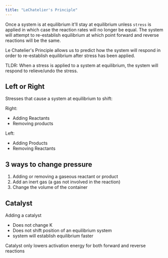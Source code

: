 ```yaml
---
title: "LeChatelier's Principle"
---
```


Once a system is at equilibrium it'll stay at equilibrium unless `stress` is applied in which case the reaction rates will no longer be equal. The system will attempt to re-establish equilibrium at which point forward and reverse reactions will be the same. 

Le Chatelier's Principle allows us to predict how the system will respond in order to re-establish equilibrium after stress has been applied.

TLDR: When a stress is applied to a system at equilibrium, the system will respond to relieve/undo the stress.

## Left or Right

Stresses that cause a system at equilibrium to shift:

Right:
- Adding Reactants
- Removing products

Left:
- Adding Products
- Removing Reactants

## 3 ways to change pressure

1. Adding or removing a gaseous reactant or product
2. Add an inert gas (a gas not involved in the reaction)
3. Change the volume of the container

## Catalyst

Adding a catalyst
- Does not change K
- Does not shift position of an equilibrium system
- system will establish equilibrium faster

Catalyst only lowers activation energy for both forward and reverse reactions
